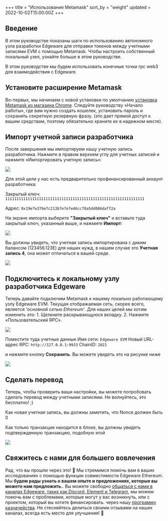 +++
title = "Использование Metamask"
sort_by = "weight"
updated = 2022-10-02T15:00:00Z
+++

## Введение <a id="introduction"></a>

В этом руководстве показаны шаги по использованию автономного узла разработки Edgeware для отправки токенов между учетными записями EVM с помощью Metamask. Чтобы настроить собственный локальный узел, узнайте больше в этом руководстве.

В этом руководстве мы будем использовать конечные точки rpc web3 для взаимодействия с Edgeware.

## Установите расширение Metamask <a id="install-the-metamask-extension"></a>

Во-первых, мы начинаем с новой установки по умолчанию [установка Metamask из магазина Chrome](https://chrome.google.com/webstore/detail/metamask/nkbihfbeogaeaoehlefnkodbefgpgknn?hl=en). Следуйте руководству «Начало работы», где вам нужно создать кошелек, установить пароль и сохранить секретную резервную фразу. \(это дает прямой доступ к вашим средствам, поэтому обязательно храните их в надежном месте\).

## Импорт учетной записи разработчика <a id="import-developer-account"></a>

После завершения мы импортируем нашу учетную запись разработчика. Нажмите в правом верхнем углу для учетных записей и нажмите «Импортировать учетную запись»:

![](https://user-images.githubusercontent.com/32852637/121943618-c5bb5180-cd1f-11eb-9831-98412d203bdd.png)

Для этой цели у нас есть предварительно профинансированный аккаунт разработчика:

Закрытый ключ: `11111111111111111111111111111111111111111111111111111111111111`

Адрес: `0x19e7e376e7c213b7e7e7e46cc70a5dd086daff2a`

На экране импорта выберите **"Закрытый ключ"** и вставьте туда закрытый ключ, указанный выше, и нажмите **Импорт**:

![](https://contracts.edgewa.re/4/assets/mm-private-key.png)

Вы должны увидеть, что учетная запись импортирована с диким балансом \(123456.123E\) для наших нужд, в нашем случае это **Учетная запись 4**, она может отличаться в вашей среде.

![](https://contracts.edgewa.re/4/assets/mm-imported-account.png)

## Подключитесь к локальному узлу разработчика Edgeware <a id="connect-to-the-local-edgeware-developer-node"></a>

Теперь давайте подключим Metamask к нашему локально работающему узлу Edgeware EVM. Текущая отображаемая сеть, скорее всего, является _'основной сетью Ethereum'_. Для наших целей мы хотим изменить это: 1. Щелкните раскрывающуюся вкладку. 2. Нажмите «Пользовательский RPC».

![](https://user-images.githubusercontent.com/32852637/121945926-54c96900-cd22-11eb-92c3-48145a9c1352.png)

Поместите туда учетные данные Имя сети: `Edgeware EVM` Новый URL-адрес RPC: `http://127.0.0.1:9933` ChainID: `2021`

и нажмите кнопку **Сохранить**. Вы можете увидеть это на рисунке ниже

![](https://user-images.githubusercontent.com/32852637/121949463-775d8100-cd26-11eb-84b3-133d225c23ea.PNG)

## Сделать перевод <a id="make-a-transfer"></a>

Теперь, чтобы проверить ваши настройки, вы можете попробовать сделать перевод между учетными записями. Не волнуйтесь, это бесплатно! ;\)

Как новая учетная запись, вы должны заметить, что Nonce должен быть 0

Как только транзакция находится в блоке, вы должны увидеть подтвержденную транзакцию, подобную этой

![](https://contracts.edgewa.re/4/assets/mm-confirmed-transaction.png)

## Свяжитесь с нами для большего вовлечения <a id="reach-us-for-more-engagement"></a>

Рад, что вы прошли через это! 🥰 Мы стремимся помочь вам в ваших исследованиях с помощью функции совместимости Edgeware Ethereum. Мы **будем рады узнать о вашем опыте и предложениях, которые вы можете нам предложить.**. Вы можете свободно [общаться с нами в каналах Edgeware, таких как Discord, Element и Telegram](https://linktr.ee/edg_developers), мы можем помочь вам с проблемами, которые могут у вас возникнуть, или с проектом, который вы хотите финансировать. через нашу [программу казначейства](https://docs.edgewa.re/edgeware-runtime/treasury). Не стесняйтесь делиться своими отзывами на наших каналах, всегда есть место для улучшения! 🙌
